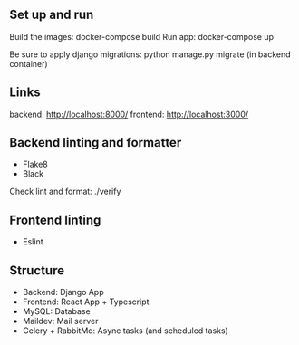 ## Set up and run

Build the images: docker-compose build
Run app: docker-compose up

Be sure to apply django migrations: python manage.py migrate (in backend container)

## Links

backend: <http://localhost:8000/>
frontend: <http://localhost:3000/>

## Backend linting and formatter
- Flake8
- Black

Check lint and format: ./verify

## Frontend linting

- Eslint

## Structure

- Backend: Django App
- Frontend: React App + Typescript
- MySQL: Database
- Maildev: Mail server
- Celery + RabbitMq: Async tasks (and scheduled tasks)

